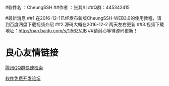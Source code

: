 #软件名 ：CheungSSH
##作者  ：张其川
##Q群：445342415 


#最新消息
##1.在2016-12-1已经发布新版CheungSSH-WEB3.0的使用教程，请到百度网盘下载视频介绍
##2.源码大概在2016-12-2 两天左右更新
##3.视频下载地址：http://pan.baidu.com/s/1i56ZVJB
##请耐心等待源码更新！

 # 良心友情链接

[腾讯QQ群快速检索](http://u.720life.cn/s/8cf73f7c)

[软件免费开发论坛](http://u.720life.cn/s/bbb01dc0)